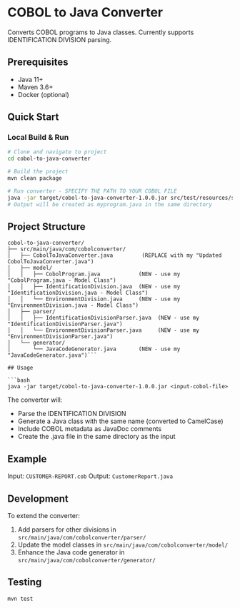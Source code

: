 # COBOL to Java Converter

Converts COBOL programs to Java classes. Currently supports IDENTIFICATION DIVISION parsing.

## Prerequisites

- Java 11+
- Maven 3.6+
- Docker (optional)

## Quick Start

### Local Build & Run

```bash
# Clone and navigate to project
cd cobol-to-java-converter

# Build the project
mvn clean package

# Run converter - SPECIFY THE PATH TO YOUR COBOL FILE
java -jar target/cobol-to-java-converter-1.0.0.jar src/test/resources/sample-cobol/hello.cob
# Output will be created as myprogram.java in the same directory
```

## Project Structure

```
cobol-to-java-converter/
├── src/main/java/com/cobolconverter/
│   ├── CobolToJavaConverter.java         (REPLACE with my "Updated CobolToJavaConverter.java")
│   ├── model/
│   │   ├── CobolProgram.java            (NEW - use my "CobolProgram.java - Model Class")
│   │   ├── IdentificationDivision.java  (NEW - use my "IdentificationDivision.java - Model Class")
│   │   └── EnvironmentDivision.java     (NEW - use my "EnvironmentDivision.java - Model Class")
│   ├── parser/
│   │   ├── IdentificationDivisionParser.java  (NEW - use my "IdentificationDivisionParser.java")
│   │   └── EnvironmentDivisionParser.java     (NEW - use my "EnvironmentDivisionParser.java")
│   └── generator/
│       └── JavaCodeGenerator.java       (NEW - use my "JavaCodeGenerator.java")```

## Usage

```bash
java -jar target/cobol-to-java-converter-1.0.0.jar <input-cobol-file>
```

The converter will:
- Parse the IDENTIFICATION DIVISION
- Generate a Java class with the same name (converted to CamelCase)
- Include COBOL metadata as JavaDoc comments
- Create the .java file in the same directory as the input

## Example

Input: `CUSTOMER-REPORT.cob`
Output: `CustomerReport.java`

## Development

To extend the converter:
1. Add parsers for other divisions in `src/main/java/com/cobolconverter/parser/`
2. Update the model classes in `src/main/java/com/cobolconverter/model/`
3. Enhance the Java code generator in `src/main/java/com/cobolconverter/generator/`

## Testing

```bash
mvn test
```